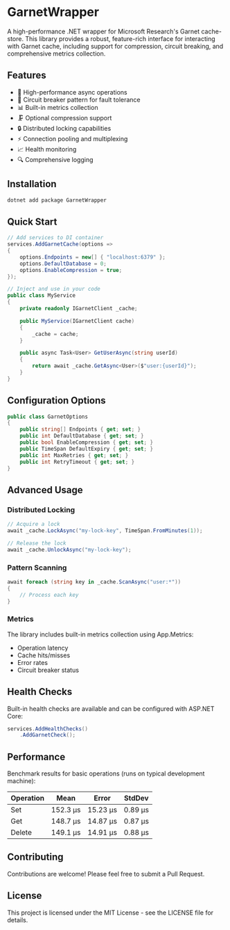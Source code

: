 # GarnetWrapper

A high-performance .NET wrapper for Microsoft Research's Garnet cache-store. This library provides a robust, feature-rich interface for interacting with Garnet cache, including support for compression, circuit breaking, and comprehensive metrics collection.

## Features

- 🚀 High-performance async operations
- 🔄 Circuit breaker pattern for fault tolerance
- 📊 Built-in metrics collection
- 🗜️ Optional compression support
- 🔒 Distributed locking capabilities
- ⚡ Connection pooling and multiplexing
- 📈 Health monitoring
- 🔍 Comprehensive logging

## Installation

```bash
dotnet add package GarnetWrapper
```

## Quick Start

```csharp
// Add services to DI container
services.AddGarnetCache(options =>
{
    options.Endpoints = new[] { "localhost:6379" };
    options.DefaultDatabase = 0;
    options.EnableCompression = true;
});

// Inject and use in your code
public class MyService
{
    private readonly IGarnetClient _cache;

    public MyService(IGarnetClient cache)
    {
        _cache = cache;
    }

    public async Task<User> GetUserAsync(string userId)
    {
        return await _cache.GetAsync<User>($"user:{userId}");
    }
}
```

## Configuration Options

```csharp
public class GarnetOptions
{
    public string[] Endpoints { get; set; }
    public int DefaultDatabase { get; set; }
    public bool EnableCompression { get; set; }
    public TimeSpan DefaultExpiry { get; set; }
    public int MaxRetries { get; set; }
    public int RetryTimeout { get; set; }
}
```

## Advanced Usage

### Distributed Locking

```csharp
// Acquire a lock
await _cache.LockAsync("my-lock-key", TimeSpan.FromMinutes(1));

// Release the lock
await _cache.UnlockAsync("my-lock-key");
```

### Pattern Scanning

```csharp
await foreach (string key in _cache.ScanAsync("user:*"))
{
    // Process each key
}
```

### Metrics

The library includes built-in metrics collection using App.Metrics:

- Operation latency
- Cache hits/misses
- Error rates
- Circuit breaker status

## Health Checks

Built-in health checks are available and can be configured with ASP.NET Core:

```csharp
services.AddHealthChecks()
    .AddGarnetCheck();
```

## Performance

Benchmark results for basic operations (runs on typical development machine):

| Operation    | Mean      | Error    | StdDev   |
|-------------|-----------|----------|-----------|
| Set         | 152.3 μs  | 15.23 μs | 0.89 μs  |
| Get         | 148.7 μs  | 14.87 μs | 0.87 μs  |
| Delete      | 149.1 μs  | 14.91 μs | 0.88 μs  |

## Contributing

Contributions are welcome! Please feel free to submit a Pull Request.

## License

This project is licensed under the MIT License - see the LICENSE file for details.